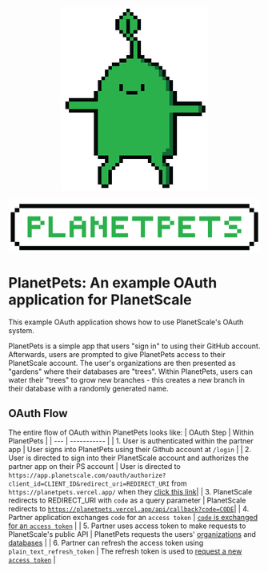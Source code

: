 <p align="center" width="100%">
    <img src="/green_lilman@2x.png"> 
</p>
<p align="center" width="100%">
    <img src="/title@2x.png"> 
</p>

# PlanetPets: An example OAuth application for PlanetScale

This example OAuth application shows how to use PlanetScale's OAuth system. 

PlanetPets is a simple app that users "sign in" to using their GitHub account. Afterwards, users are prompted to give PlanetPets access to their PlanetScale account. The user's organizations are then presented as "gardens" where their databases are "trees". Within PlanetPets, users can water their "trees" to grow new branches - this creates a new branch in their database with a randomly generated name.

## OAuth Flow
The entire flow of OAuth within PlanetPets looks like:
| OAuth Step | Within PlanetPets |
| --- | ----------- |
| 1. User is authenticated within the partner app | User signs into PlanetPets using their Github account at `/login` |
| 2. User is directed to sign into their PlanetScale account and authorizes the partner app on their PS account | User is directed to `https://app.planetscale.com/oauth/authorize?client_id=CLIENT_ID&redirect_uri=REDIRECT_URI` from `https://planetpets.vercel.app/` when they [click this link](https://github.com/notfelineit/planetpets/blob/main/pages/index.tsx#L15)|
| 3. PlanetScale redirects to REDIRECT_URI with `code` as a query parameter | PlanetScale redirects to [`https://planetpets.vercel.app/api/callback?code=CODE`](https://github.com/notfelineit/planetpets/blob/main/pages/api/callback.ts)|
| 4. Partner application exchanges `code` for an `access token` | [`code` is exchanged for an `access token`](https://github.com/notfelineit/planetpets/blob/main/pages/api/callback.ts#L15-L31) |
| 5. Partner uses access token to make requests to PlanetScale's public API | PlanetPets requests the users' [organizations](https://github.com/notfelineit/planetpets/blob/main/pages/play.tsx#L28-L36) and [databases](https://github.com/notfelineit/planetpets/blob/main/pages/play.tsx#L39-L47) |
| 6. Partner can refresh the access token using `plain_text_refresh_token` | The refresh token is used to [request a new `access token`](https://github.com/notfelineit/planetpets/blob/main/pages/api/refresh-token.ts#L8-L26) |
